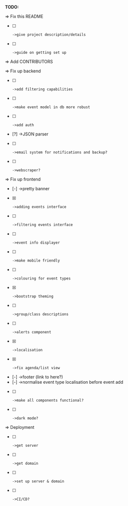 **TODO:**

=> Fix this README
* [ ]     ->give project description/details
* [ ]     ->guide on getting set up



=> Add CONTRIBUTORS


=> Fix up backend
* [ ]     ->add filtering capabilities
* [ ]     ->make event model in db more robust
* [ ]     ->add auth
* [?]     ->JSON parser
* [ ]     ->email system for notifications and backup?
* [ ]     ->webscraper?



=> Fix up frontend
* [-]     ->pretty banner
* [x]     ->adding events interface
* [ ]     ->filtering events interface
* [ ]     ->event info displayer
* [ ]     ->make mobile friendly
* [ ]     ->colouring for event types
* [x]     ->bootstrap theming
* [ ]     ->group/class descriptions
* [ ]     ->alerts component
* [x]     ->localisation
* [x]     ->fix agenda/list view
* [-]     ->footer (link to here?)
* [-]     ->normalise event type localisation before event add
* [ ]     ->make all components functional?
* [ ]     ->dark mode?



=> Deployment
* [ ]     ->get server
* [ ]     ->get domain
* [ ]     ->set up server & domain
* [ ]     ->CI/CD?
